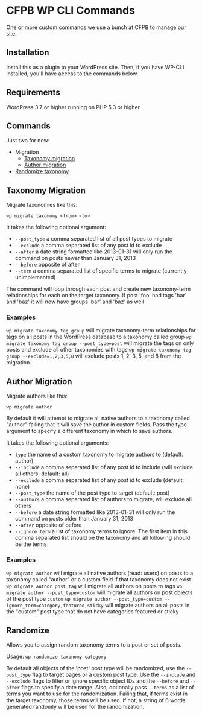 # CFPB WP CLI Commands

One or more custom commands we use a bunch at CFPB to manage our site.

## Installation

Install this as a plugin to your WordPress site. Then, if you have WP-CLI 
installed, you'll have access to the commands below.

## Requirements

WordPress 3.7 or higher running on PHP 5.3 or higher.

## Commands

Just two for now:

- Migration
    - [Taxonomy migration](#taxonomy-migration)
    - [Author migration](#author-migration)
- [Randomize taxonomy](#randomize)

## Taxonomy Migration

Migrate taxonomies like this:

`wp migrate taxonomy <from> <to>`

It takes the following optional argument:
- `--post_type` a comma separated list of all post types to migrate
- `--exclude` a comma separated list of any post id to exclude
- `--after` a date string formatted like 2013-01-31 will only run the
    command on posts newer than January 31, 2013
- `--before` opposite of after
- `--term` a comma separated list of specific terms to migrate (currently unimplemented)

The command will loop through each post and create new taxonomy-term
relationships for each on the target taxonomy. If post 'foo' had tags 'bar' and
'baz' it will now have groups 'bar' and 'baz' as well

### Examples
`wp migrate taxonomy tag group` will migrate taxonomy-term relationships for
tags on all posts in the WordPress database to a taxonomy called group
`wp migrate taxonomy tag group --post_type=post` will migrate the tags on only
posts and exclude all other taxonomies with tags
`wp migrate taxonomy tag group --exclude=1,2,3,5,8` will exclude posts 1, 2, 3,
5, and 8 from the migration.

## Author Migration

Migrate authors like this:

`wp migrate author`

By default it will attempt to migrate all native authors to a taxonomy called 
"author" failing that it will save the author in custom fields. Pass the type
argument to specify a different taxonomy in which to save authors.

It takes the following optional arguments:
- `type` the name of a custom taxonomy to migrate authors to (default: author)
- `--include` a comma separated list of any post id to include (will exclude all
  others, default: all)
- `--exclude` a comma separated list of any post id to exclude (default: none)
- `--post_type` the name of the post type to target (default: post)
- `--authors` a comma separated list of authors to migrate, will exclude all others
- `--before` a date string formatted like 2013-01-31 will only run the command on
  posts older than January 31, 2013
- `--after` opposite of before
- `--ignore_term` a list of taxonomy terms to ignore. The first item in this comma
  separated list should be the taxonomy and all following should be the terms

### Examples

`wp migrate author` will migrate all native authors (read: users) on posts to a
taxonomy called "author" or a custom field if that taxonomy does not exist
`wp migrate author post_tag` will migrate all authors on posts to tags
`wp migrate author --post_type=custom` will migrate all authors on post objects of
the post type `custom`
`wp migrate author --post_type=custom --ignore_term=category,featured,sticky` will
migrate authors on all posts in the "custom" post type that do not have categories
featured or sticky


## Randomize

Allows you to assign random taxonomy terms to a post or set of posts. 

Usage: `wp randomize taxonomy category`

By default all objects of the 'post' post type will be randomized, use the
`--post_type` flag to target pages or a custom post type. Use the `--include` 
and `--exclude` flags to filter or ignore specific object IDs and the `--before`
and `--after` flags to specify a date range. Also, optionally pass `--terms` as
a list of terms you want to use for the randomization. Failing that, if terms exist 
in the target taxonomy, those terms will be used. If not, a string of 6 words 
generated randomly will be used for the randomization.

